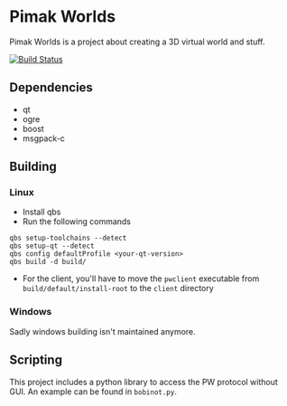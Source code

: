 # Pimak Worlds
Pimak Worlds is a project about creating a 3D virtual world and stuff.

[![Build Status](https://travis-ci.org/7185/pimak-worlds.png?branch=master)](https://travis-ci.org/7185/pimak-worlds)

## Dependencies
* qt
* ogre
* boost
* msgpack-c

## Building
### Linux
* Install qbs
* Run the following commands
```
qbs setup-toolchains --detect
qbs setup-qt --detect
qbs config defaultProfile <your-qt-version>
qbs build -d build/
```
* For the client, you'll have to move the `pwclient` executable from `build/default/install-root` to the `client` directory

### Windows
Sadly windows building isn't maintained anymore.


## Scripting
This project includes a python library to access the PW protocol without GUI. An example can be found in `bobinot.py`.

